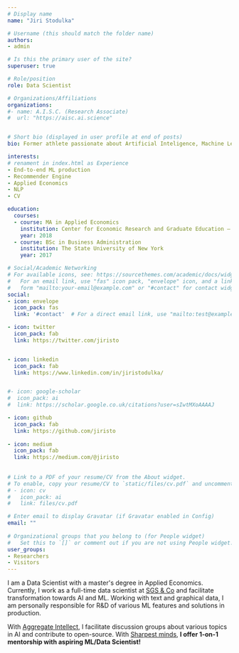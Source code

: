 ```yaml
---
# Display name
name: "Jiri Stodulka"

# Username (this should match the folder name)
authors:
- admin

# Is this the primary user of the site?
superuser: true

# Role/position
role: Data Scientist     

# Organizations/Affiliations
organizations:
#- name: A.I.S.C. (Research Associate)
#  url: "https://aisc.ai.science"


# Short bio (displayed in user profile at end of posts)
bio: Former athlete passionate about Artificial Inteligence, Machine Learning, Economics, and next-generation business solutions.

interests:
# renament in index.html as Experience
- End-to-end ML production
- Recommender Engine
- Applied Economics
- NLP
- CV

education:
  courses:
  - course: MA in Applied Economics
    institution: Center for Economic Research and Graduate Education – Economics Institute
    year: 2018
  - course: BSc in Business Administration
    institution: The State University of New York
    year: 2017

# Social/Academic Networking
# For available icons, see: https://sourcethemes.com/academic/docs/widgets/#icons
#   For an email link, use "fas" icon pack, "envelope" icon, and a link in the
#   form "mailto:your-email@example.com" or "#contact" for contact widget.
social:
- icon: envelope
  icon_pack: fas
  link: '#contact'  # For a direct email link, use "mailto:test@example.org".

- icon: twitter
  icon_pack: fab
  link: https://twitter.com/jiristo


- icon: linkedin
  icon_pack: fab
  link: https://www.linkedin.com/in/jiristodulka/


#- icon: google-scholar
#  icon_pack: ai
#  link: https://scholar.google.co.uk/citations?user=sIwtMXoAAAAJ

- icon: github
  icon_pack: fab
  link: https://github.com/jiristo
  
- icon: medium
  icon_pack: fab
  link: https://medium.com/@jiristo
  
  
# Link to a PDF of your resume/CV from the About widget.
# To enable, copy your resume/CV to `static/files/cv.pdf` and uncomment the lines below.  
# - icon: cv
#   icon_pack: ai
#   link: files/cv.pdf

# Enter email to display Gravatar (if Gravatar enabled in Config)
email: ""
  
# Organizational groups that you belong to (for People widget)
#   Set this to `[]` or comment out if you are not using People widget.  
user_groups:
- Researchers
- Visitors
---
```


I am a Data Scientist with a master's degree in Applied Economics. Currently, I work as a full-time data scientist at [SGS & Co](https://www.sgsco.com/) and facilitate transformation towards AI and ML. Working with text and graphical data, I am personally responsible for R&D of various ML features and solutions in production.

With [Aggregate Intellect](https://ai.science/), I facilitate discussion groups about various topics in AI and contribute to open-source. With [Sharpest minds](https://app.sharpestminds.com/mentor-bio/jiri-stodulka), **I offer 1-on-1 mentorship with aspiring ML/Data Scientist!**



